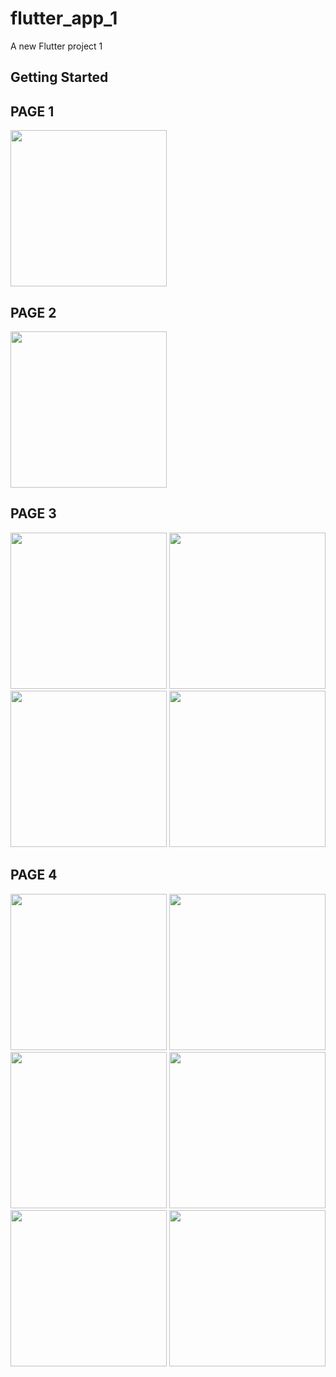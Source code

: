 # flutter_app_1

A new Flutter project 1

## Getting Started
## PAGE 1
<img src="https://user-images.githubusercontent.com/89629701/137520808-c3d18054-5d45-4952-b268-b408a947f60b.png" width = "250">

## PAGE 2
<img src="https://user-images.githubusercontent.com/89629701/137520914-ce22db65-3939-4bb5-b133-1c1fb8ef5ce2.png" width = "250">

## PAGE 3
<img src="https://user-images.githubusercontent.com/89629701/137521020-cef8deb5-760a-47ba-a1eb-5d4b687099ee.png" width = "250">
<img src="https://user-images.githubusercontent.com/89629701/137521034-edc0ce9e-6659-47d2-8574-3620a5b460e8.png" width = "250">
<img src="https://user-images.githubusercontent.com/89629701/137521063-3883d2d9-e896-4130-a8ea-8b63667f3519.png" width = "250">
<img src="https://user-images.githubusercontent.com/89629701/137521100-ac33056f-99d5-4517-817c-0101ecde544a.png" width = "250">

## PAGE 4
<img src="https://user-images.githubusercontent.com/89629701/137521496-26964992-c5d7-432b-8f9f-b685db1751fb.png" width = "250">
<img src="https://user-images.githubusercontent.com/89629701/137521535-47f2b662-ef80-46ea-affe-5c8133da09bb.png" width = "250">
<img src="https://user-images.githubusercontent.com/89629701/137521545-7945371c-9c28-4ab5-988f-f74bef27c7ce.png" width = "250">
<img src="https://user-images.githubusercontent.com/89629701/137521568-b4c39eda-96e3-4c15-b38e-be1d3e682130.png" width = "250">
<img src="https://user-images.githubusercontent.com/89629701/137521595-5c62ed01-332c-4d60-ba1e-e92b35c8ed3c.png" width = "250">
<img src="https://user-images.githubusercontent.com/89629701/137521623-6e4cdd2c-3dd9-423b-a3b1-db1f6e003225.png" width = "250">
